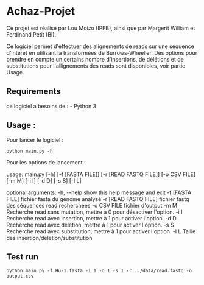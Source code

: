 # Achaz-Projet

Ce projet est réalisé par Lou Moizo (IPFB), ainsi que par Margerit William et Ferdinand Petit (BI).

Ce logiciel permet d'effectuer des alignements de reads sur une séquence d'intéret en utilisant la transformées de Burrows-Wheeller. 
Des options pour prendre en compte un certains nombre d'insertions, de délétions et de substitutions pour l'allignements des reads sont disponibles, voir partie Usage. 

## Requirements

ce logiciel a besoins de :
	- Python 3

## Usage : 

Pour lancer le logiciel :

```
python main.py -h
```

Pour les options de lancement :

usage: main.py [-h] [-f [FASTA FILE]] [-r [READ FASTQ FILE]] [-o CSV FILE] [-m M]
               [-i I] [-d D] [-s S] [-l L]

optional arguments:
  -h, --help            show this help message and exit
  -f [FASTA FILE]       fichier fasta du génome analysé
  -r [READ FASTQ FILE]  fichier fastq des séquences read recherchées
  -o CSV FILE           fichier d'output
  -m M                  Recherche read sans mutation, mettre à 0 pour désactiver l'option.
  -i I                  Recherche read avec insertion, mettre à 1 pour activer l'option.
  -d D                  Recherche read avec deletion, mettre à 1 pour activer l'option.
  -s S                  Recherche read avec substitution, mettre à 1 pour activer l'option.
  -l L                  Taille des insertion/deletion/substitution

## Test run

```
python main.py -f Hu-1.fasta -i 1 -d 1 -s 1 -r ../data/read.fastq -o output.csv
```

